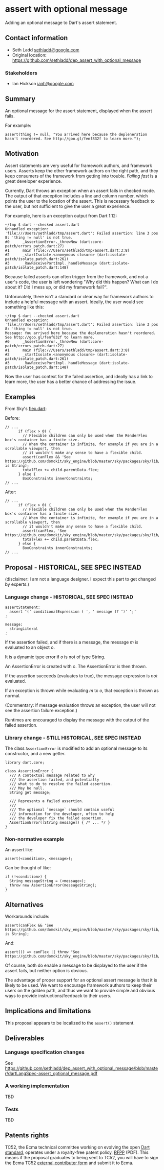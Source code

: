 # assert with optional message

Adding an optional message to Dart's assert statement.

## Contact information

* Seth Ladd <sethladd@google.com>
* Original location: https://github.com/sethladd/dep_assert_with_optional_message

### Stakeholders

* Ian Hickson <ianh@google.com>

## Summary

An optional message for the assert statement, displayed when the assert fails.

For example:

`assert(thing != null, "You arrived here because the depleneration hasn't reordered. See http://goo.gl/fenf832f to learn more.");`

## Motivation

Assert statements are very useful for framework authors, and framework users.
Asserts keep the other framework authors on the right path, and they keep consumers of
the framework from getting into trouble. _Failing fast_ is a great developer experience.

Currently, Dart throws an exception when an assert fails in checked mode. The output of that exception
includes a line and column number, which points the user to the location of the assert.
This is necessary feedback to the user, but not sufficient to give the user a great experience.

For example, here is an exception output from Dart 1.12:

```
~/tmp $ dart --checked assert.dart 
Unhandled exception:
'file:///Users/sethladd/tmp/assert.dart': Failed assertion: line 3 pos 8: 'thing != null' is not true.
#0      _AssertionError._throwNew (dart:core-patch/errors_patch.dart:27)
#1      main (file:///Users/sethladd/tmp/assert.dart:3:8)
#2      _startIsolate.<anonymous closure> (dart:isolate-patch/isolate_patch.dart:261)
#3      _RawReceivePortImpl._handleMessage (dart:isolate-patch/isolate_patch.dart:148)
```

Because failed asserts can often trigger from the framework, and not a user's code,
the user is left wondering "Why did this happen? What can I do about it? Did I mess
up, or did my framework fail?".

Unforunately, there isn't a standard or clear way for framework authors to include
a helpful message with an assert. Ideally, the user would see something like this:

```
~/tmp $ dart --checked assert.dart 
Unhandled exception:
'file:///Users/sethladd/tmp/assert.dart': Failed assertion: line 3 pos 8: 'thing != null' is not true.
Message: You arrived here because the depleneration hasn't reordered. See http://goo.gl/fenf832f to learn more.
#0      _AssertionError._throwNew (dart:core-patch/errors_patch.dart:27)
#1      main (file:///Users/sethladd/tmp/assert.dart:3:8)
#2      _startIsolate.<anonymous closure> (dart:isolate-patch/isolate_patch.dart:261)
#3      _RawReceivePortImpl._handleMessage (dart:isolate-patch/isolate_patch.dart:148)
```

Now the user has context for the failed assertion, and ideally has a link to learn more,
the user has a better chance of addressing the issue.

## Examples

From Sky's [flex.dart](https://github.com/domokit/sky_engine/blob/8b88916443a29d0fa4bdb8264ee6db583b534504/sky/packages/sky/lib/rendering/flex.dart):

Before:

```
// ...
      if (flex > 0) {
        // Flexible children can only be used when the RenderFlex box's container has a finite size.
        // When the container is infinite, for example if you are in a scrollable viewport, then 
        // it wouldn't make any sense to have a flexible child.
        assert(canFlex && 'See https://github.com/domokit/sky_engine/blob/master/sky/packages/sky/lib/widgets/flex.md' is String);
        totalFlex += child.parentData.flex;
      } else {
        BoxConstraints innerConstraints;
// ...
```

After:

```
// ...
      if (flex > 0) {
        // Flexible children can only be used when the RenderFlex box's container has a finite size.
        // When the container is infinite, for example if you are in a scrollable viewport, then 
        // it wouldn't make any sense to have a flexible child.
        assert(canFlex, 'See https://github.com/domokit/sky_engine/blob/master/sky/packages/sky/lib/widgets/flex.md');
        totalFlex += child.parentData.flex;
      } else {
        BoxConstraints innerConstraints;
// ...
```

## Proposal - HISTORICAL, SEE SPEC INSTEAD

(disclaimer: I am not a language designer. I expect this part to get changed by experts.)

### Language change - HISTORICAL, SEE SPEC INSTEAD

```
assertStatement:
  assert ‘(’ conditionalExpression ( ', ' message )? ‘)’ ‘;’
;

message:
  stringLiteral
;
```

If the assertion failed, and if there is
a message, the message _m_ is
evaluated to an object _o_.

It is a dynamic type error if _o_ is not of type String.

An AssertionError is created with _o_.
The AssertionError is then thrown.

If the assertion succeeds (evaluates to true),
the message expression is _not_ evaluated.

If an exception is thrown while evaluating _m_ to _o_,
that exception is thrown as normal.

(Commentary: If message evaluation throws an exception,
the user will not see the assertion failure exception.)

Runtimes are encouraged to display the message with the output of
the failed assertion.

### Library change - STILL HISTORICAL, SEE SPEC INSTEAD

The class `AssertionError` is modified to add an optional message to its constructor,
and a new getter.

```
library dart.core;

class AssertionError {
  /// A contextual message related to why
  /// the assertion failed, and potentially
  /// what to do to resolve the failed assertion.
  /// May be null.
  String get message;
  
  /// Represents a failed assertion.
  ///
  /// The optional `message` should contain useful
  /// information for the developer, often to help
  /// the developer fix the failed assertion.
  AssertionError([String message]) { /* ... */ }
}
```

### Non-normative example

An assert like:

    assert(<condition>, <message>);
    
Can be thought of like:

    if (!<condition>) {
      String messageString = (<message>);
      throw new AssertionError(messageString);
    }

## Alternatives

Workarounds include:

```
assert(canFlex && 'See https://github.com/domokit/sky_engine/blob/master/sky/packages/sky/lib/widgets/flex.md' is String);
```

And:

```
assert(() => canFlex || throw "See https://github.com/domokit/sky_engine/blob/master/sky/packages/sky/lib/widgets/flex.md");
```

Of course, both do enable a message to be displayed to the user if the assert fails, but neither option is obvious.

The advantage of proper support for an optional assert message is that it is likely to be used. We want to encourage framework authors to keep their users on the golden path, and thus we want to provide simple and obvious ways to provide instructions/feedback to their users.

## Implications and limitations

This proposal appears to be localized to the `assert()` statement.

## Deliverables

### Language specification changes

See https://github.com/sethladd/dep_assert_with_optional_message/blob/master/dartLangSpec-assert_optional_message.pdf

### A working implementation

TBD

### Tests

TBD

## Patents rights

TC52, the Ecma technical committee working on evolving the open [Dart standard][], operates under a royalty-free patent policy, [RFPP][] (PDF). This means if the proposal graduates to being sent to TC52, you will have to sign the Ecma TC52 [external contributer form][] and submit it to Ecma.

[tex]: http://www.latex-project.org/
[language spec]: https://www.dartlang.org/docs/spec/
[dart standard]: http://www.ecma-international.org/publications/standards/Ecma-408.htm
[rfpp]: http://www.ecma-international.org/memento/TC52%20policy/Ecma%20Experimental%20TC52%20Royalty-Free%20Patent%20Policy.pdf
[external contributer form]: http://www.ecma-international.org/memento/TC52%20policy/Contribution%20form%20to%20TC52%20Royalty%20Free%20Task%20Group%20as%20a%20non-member.pdf
